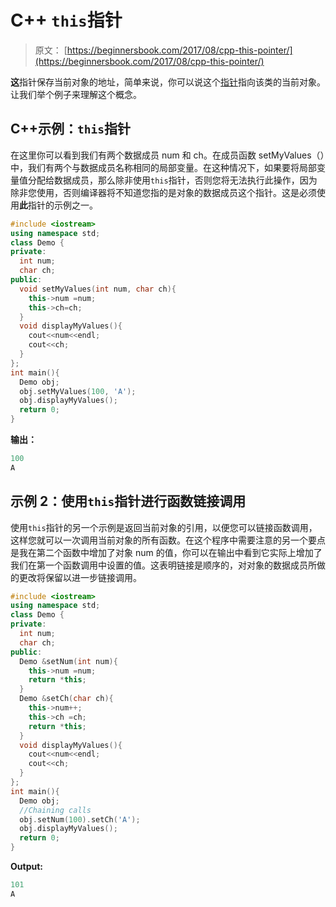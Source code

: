 # C++ `this`指针

> 原文： [https://beginnersbook.com/2017/08/cpp-this-pointer/](https://beginnersbook.com/2017/08/cpp-this-pointer/)

**这**指针保存当前对象的地址，简单来说，你可以说这个[指针](https://beginnersbook.com/2017/08/cpp-pointers/)指向该类的当前对象。让我们举个例子来理解这个概念。

## C++示例：`this`指针

在这里你可以看到我们有两个数据成员 num 和 ch。在成员函数 setMyValues（）中，我们有两个与数据成员名称相同的局部变量。在这种情况下，如果要将局部变量值分配给数据成员，那么除非使用`this`指针，否则您将无法执行此操作，因为除非您使用，否则编译器将不知道您指的是对象的数据成员这个指针。这是必须使用**此**指针的示例之一。

```cpp
#include <iostream>
using namespace std;
class Demo {
private:
  int num;
  char ch;
public:
  void setMyValues(int num, char ch){
    this->num =num;
    this->ch=ch;
  }
  void displayMyValues(){
    cout<<num<<endl;
    cout<<ch;
  }
};
int main(){
  Demo obj;
  obj.setMyValues(100, 'A');
  obj.displayMyValues();
  return 0;
}
```

**输出：**

```cpp
100
A
```

## 示例 2：使用`this`指针进行函数链接调用

使用`this`指针的另一个示例是返回当前对象的引用，以便您可以链接函数调用，这样您就可以一次调用当前对象的所有函数。在这个程序中需要注意的另一个要点是我在第二个函数中增加了对象 num 的值，你可以在输出中看到它实际上增加了我们在第一个函数调用中设置的值。这表明链接是顺序的，对对象的数据成员所做的更改将保留以进一步链接调用。

```cpp
#include <iostream>
using namespace std;
class Demo {
private:
  int num;
  char ch;
public:
  Demo &setNum(int num){
    this->num =num;
    return *this;
  }
  Demo &setCh(char ch){
    this->num++;
    this->ch =ch;
    return *this;
  }
  void displayMyValues(){
    cout<<num<<endl;
    cout<<ch;
  }
};
int main(){
  Demo obj;
  //Chaining calls
  obj.setNum(100).setCh('A');
  obj.displayMyValues();
  return 0;
}
```

**Output:**

```cpp
101
A
```